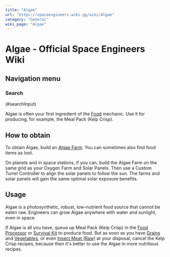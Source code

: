 ```yaml
---
title: "Algae"
url: "https://spaceengineers.wiki.gg/wiki/Algae"
category: "General"
wiki_page: "Algae"
---
```


# Algae - Official Space Engineers Wiki

## Navigation menu

### Search

(#searchInput)

Algae is often your first ingredient of the [Food](https://spaceengineers.wiki.gg/wiki/Food "Food") mechanic. Use it for producing, for example, the Meal Pack (Kelp Crisp).

## How to obtain

To obtain Algae, build an [Algae Farm](https://spaceengineers.wiki.gg/wiki/Algae_Farm "Algae Farm"). You can sometimes also find food items as loot.

On planets and in space stations, if you can, build the Algae Farm on the same grid as your Oxygen Farm and Solar Panels. Then use a Custom Turret Controller to align the solar panels to follow the sun. The farms and solar panels will gain the same optimal solar exposure benefits.

## Usage

Algae is a photosynthetic, robust, low-nutrient food source that cannot be eaten raw. Engineers can grow Algae anywhere with water and sunlight, even in space.

If Algae is all you have, queue up Meal Pack (Kelp Crisp) in the [Food Processor](https://spaceengineers.wiki.gg/wiki/Food_Processor "Food Processor") or [Survival Kit](https://spaceengineers.wiki.gg/wiki/Survival_Kit "Survival Kit") to produce food. But as soon as you have [Grains](https://spaceengineers.wiki.gg/wiki/Grains "Grains") and [Vegetables](https://spaceengineers.wiki.gg/wiki/Vegetables "Vegetables"), or even [Insect Meat (Raw)](https://spaceengineers.wiki.gg/wiki/Insect_Meat_\(Raw\) "Insect Meat (Raw)") at your disposal, cancel the Kelp Crisp recipes, because then it's better to use the Algae in more nutritious recipes.